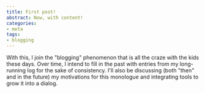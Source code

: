 ```yaml
---
title: First post!
abstract: Now, with content!
categories:
- meta
tags:
- blogging
---
```


With this, I join the "blogging" phenomenon that is all the craze with the kids these days.  Over time, I intend to fill in the past with entries from my long-running log for the sake of consistency.  I'll also be discussing (both "then" and in the future) my motivations for this monologue and integrating tools to grow it into a dialog.
